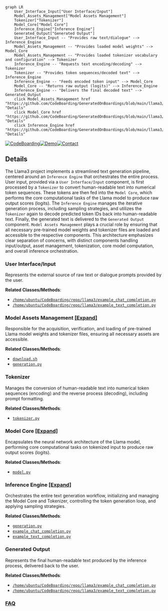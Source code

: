 ```mermaid
graph LR
    User_Interface_Input["User Interface/Input"]
    Model_Assets_Management["Model Assets Management"]
    Tokenizer["Tokenizer"]
    Model_Core["Model Core"]
    Inference_Engine["Inference Engine"]
    Generated_Output["Generated Output"]
    User_Interface_Input -- "Provides raw text/dialogue" --> Inference_Engine
    Model_Assets_Management -- "Provides loaded model weights" --> Model_Core
    Model_Assets_Management -- "Provides loaded tokenizer vocabulary and configuration" --> Tokenizer
    Inference_Engine -- "Requests text encoding/decoding" --> Tokenizer
    Tokenizer -- "Provides token sequences/decoded text" --> Inference_Engine
    Inference_Engine -- "Feeds encoded token input" --> Model_Core
    Model_Core -- "Returns raw output (logits)" --> Inference_Engine
    Inference_Engine -- "Delivers the final decoded text" --> Generated_Output
    click Model_Assets_Management href "https://github.com/CodeBoarding/GeneratedOnBoardings/blob/main/llama3/Model_Assets_Management.md" "Details"
    click Model_Core href "https://github.com/CodeBoarding/GeneratedOnBoardings/blob/main/llama3/Model_Core.md" "Details"
    click Inference_Engine href "https://github.com/CodeBoarding/GeneratedOnBoardings/blob/main/llama3/Inference_Engine.md" "Details"
```

[![CodeBoarding](https://img.shields.io/badge/Generated%20by-CodeBoarding-9cf?style=flat-square)](https://github.com/CodeBoarding/GeneratedOnBoardings)[![Demo](https://img.shields.io/badge/Try%20our-Demo-blue?style=flat-square)](https://www.codeboarding.org/demo)[![Contact](https://img.shields.io/badge/Contact%20us%20-%20contact@codeboarding.org-lightgrey?style=flat-square)](mailto:contact@codeboarding.org)

## Details

The Llama3 project implements a streamlined text generation pipeline, centered around an `Inference Engine` that orchestrates the entire process. User input, provided via a `User Interface/Input` component, is first processed by a `Tokenizer` to convert human-readable text into numerical token sequences. These tokens are then fed into the `Model Core`, which performs the core computational tasks of the Llama model to produce raw output scores (logits). The `Inference Engine` manages the iterative generation process, including sampling strategies, and utilizes the `Tokenizer` again to decode predicted token IDs back into human-readable text. Finally, the generated text is delivered to the `Generated Output` component. `Model Assets Management` plays a crucial role by ensuring that all necessary pre-trained model weights and tokenizer files are loaded and accessible to the respective components. This architecture emphasizes clear separation of concerns, with distinct components handling input/output, asset management, tokenization, core model computation, and overall inference orchestration.

### User Interface/Input
Represents the external source of raw text or dialogue prompts provided by the user.


**Related Classes/Methods**:

- <a href="https://github.com/meta-llama/llama3/blob/main/example_chat_completion.py" target="_blank" rel="noopener noreferrer">`/home/ubuntu/CodeBoarding/repo/llama3/example_chat_completion.py`</a>
- <a href="https://github.com/meta-llama/llama3/blob/main/example_text_completion.py" target="_blank" rel="noopener noreferrer">`/home/ubuntu/CodeBoarding/repo/llama3/example_text_completion.py`</a>


### Model Assets Management [[Expand]](./Model_Assets_Management.md)
Responsible for the acquisition, verification, and loading of pre-trained Llama model weights and tokenizer files, ensuring all necessary assets are accessible.


**Related Classes/Methods**:

- <a href="https://github.com/meta-llama/llama3/blob/main/download.sh" target="_blank" rel="noopener noreferrer">`download.sh`</a>
- <a href="https://github.com/meta-llama/llama3/blob/main/llama/generation.py" target="_blank" rel="noopener noreferrer">`generation.py`</a>


### Tokenizer
Manages the conversion of human-readable text into numerical token sequences (encoding) and the reverse process (decoding), including prompt formatting.


**Related Classes/Methods**:

- <a href="https://github.com/meta-llama/llama3/blob/main/llama/tokenizer.py" target="_blank" rel="noopener noreferrer">`tokenizer.py`</a>


### Model Core [[Expand]](./Model_Core.md)
Encapsulates the neural network architecture of the Llama model, performing core computational tasks on tokenized input to produce raw output scores (logits).


**Related Classes/Methods**:

- <a href="https://github.com/meta-llama/llama3/blob/main/llama/model.py" target="_blank" rel="noopener noreferrer">`model.py`</a>


### Inference Engine [[Expand]](./Inference_Engine.md)
Orchestrates the entire text generation workflow, initializing and managing the Model Core and Tokenizer, controlling the token generation loop, and applying sampling strategies.


**Related Classes/Methods**:

- <a href="https://github.com/meta-llama/llama3/blob/main/llama/generation.py" target="_blank" rel="noopener noreferrer">`generation.py`</a>
- <a href="https://github.com/meta-llama/llama3/blob/main/example_chat_completion.py" target="_blank" rel="noopener noreferrer">`example_chat_completion.py`</a>
- <a href="https://github.com/meta-llama/llama3/blob/main/example_text_completion.py" target="_blank" rel="noopener noreferrer">`example_text_completion.py`</a>


### Generated Output
Represents the final human-readable text produced by the inference process, delivered back to the user.


**Related Classes/Methods**:

- <a href="https://github.com/meta-llama/llama3/blob/main/example_chat_completion.py" target="_blank" rel="noopener noreferrer">`/home/ubuntu/CodeBoarding/repo/llama3/example_chat_completion.py`</a>
- <a href="https://github.com/meta-llama/llama3/blob/main/example_text_completion.py" target="_blank" rel="noopener noreferrer">`/home/ubuntu/CodeBoarding/repo/llama3/example_text_completion.py`</a>




### [FAQ](https://github.com/CodeBoarding/GeneratedOnBoardings/tree/main?tab=readme-ov-file#faq)